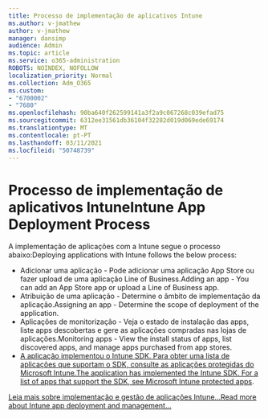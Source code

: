 ```yaml
---
title: Processo de implementação de aplicativos Intune
ms.author: v-jmathew
author: v-jmathew
manager: dansimp
audience: Admin
ms.topic: article
ms.service: o365-administration
ROBOTS: NOINDEX, NOFOLLOW
localization_priority: Normal
ms.collection: Adm_O365
ms.custom:
- "6700002"
- "7680"
ms.openlocfilehash: 90ba640f262599141a3f2a9c067268c039efad75
ms.sourcegitcommit: 6312ee31561db36104f32282d019d069ede69174
ms.translationtype: MT
ms.contentlocale: pt-PT
ms.lasthandoff: 03/11/2021
ms.locfileid: "50748739"
---
```

# <a name="intune-app-deployment-process"></a><span data-ttu-id="e01cb-102">Processo de implementação de aplicativos Intune</span><span class="sxs-lookup"><span data-stu-id="e01cb-102">Intune App Deployment Process</span></span>

<span data-ttu-id="e01cb-103">A implementação de aplicações com a Intune segue o processo abaixo:</span><span class="sxs-lookup"><span data-stu-id="e01cb-103">Deploying applications with Intune follows the below process:</span></span>

- <span data-ttu-id="e01cb-104">Adicionar uma aplicação - Pode adicionar uma aplicação App Store ou fazer upload de uma aplicação Line of Business.</span><span class="sxs-lookup"><span data-stu-id="e01cb-104">Adding an app - You can add an App Store app or upload a Line of Business app.</span></span>
- <span data-ttu-id="e01cb-105">Atribuição de uma aplicação - Determine o âmbito de implementação da aplicação.</span><span class="sxs-lookup"><span data-stu-id="e01cb-105">Assigning an app - Determine the scope of deployment of the application.</span></span>
- <span data-ttu-id="e01cb-106">Aplicações de monitorização - Veja o estado de instalação das apps, liste apps descobertas e gere as aplicações compradas nas lojas de aplicações.</span><span class="sxs-lookup"><span data-stu-id="e01cb-106">Monitoring apps - View the install status of apps, list discovered apps, and manage apps purchased from app stores.</span></span>
- <span data-ttu-id="e01cb-107">[A aplicação implementou o Intune SDK. Para obter uma lista de aplicações que suportam o SDK, consulte as aplicações protegidas do Microsoft Intune.](https://docs.microsoft.com/mem/intune/apps/apps-supported-intune-apps)</span><span class="sxs-lookup"><span data-stu-id="e01cb-107">[The application has implemented the Intune SDK. For a list of apps that support the SDK, see Microsoft Intune protected apps](https://docs.microsoft.com/mem/intune/apps/apps-supported-intune-apps).</span></span>

[<span data-ttu-id="e01cb-108">Leia mais sobre implementação e gestão de aplicações Intune...</span><span class="sxs-lookup"><span data-stu-id="e01cb-108">Read more about Intune app deployment and management...</span></span>](https://docs.microsoft.com/mem/intune/apps/app-management)
